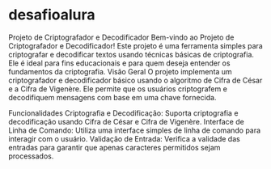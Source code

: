 # desafioalura
Projeto de Criptografador e Decodificador
Bem-vindo ao Projeto de Criptografador e Decodificador! Este projeto é uma ferramenta simples para criptografar e decodificar textos usando técnicas básicas de criptografia. Ele é ideal para fins educacionais e para quem deseja entender os fundamentos da criptografia.
Visão Geral
O projeto implementa um criptografador e decodificador básico usando o algoritmo de Cifra de César e a Cifra de Vigenère. Ele permite que os usuários criptografem e decodifiquem mensagens com base em uma chave fornecida.

Funcionalidades
Criptografia e Decodificação: Suporta criptografia e decodificação usando Cifra de César e Cifra de Vigenère.
Interface de Linha de Comando: Utiliza uma interface simples de linha de comando para interagir com o usuário.
Validação de Entrada: Verifica a validade das entradas para garantir que apenas caracteres permitidos sejam processados.
